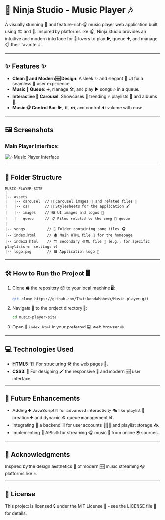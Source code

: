 # 🎵 Ninja Studio - Music Player 🎶

A visually stunning 🎨 and feature-rich 🎧 music player web application built using 🏗️ and 🎨. Inspired by platforms like 🎧, Ninja Studio provides an intuitive and modern interface for 🎵 lovers to play ▶️, queue ➕, and manage 📋 their favorite 🎶.

---

## ✨ Features ✨

- **Clean 🧼 and Modern 🆕 Design**: A sleek ✨ and elegant 🎨 UI for a seamless 🌊 user experience.
- **Music 🎵 Queue**: ➕, manage 🛠️, and play ▶️ songs 🎶 in a queue.
- **Interactive 🎡 Carousel**: Showcases 📸 trending 🔥 playlists 📜 and albums 💽.
- **Music 🎧 Control Bar**: ▶️, ⏸️, ⏭️, and control 🔉 volume with ease.

---

## 🖼️ Screenshots

### Main Player Interface:
![🎶 Music Player Interface](./assets/images/main_player.png)

---

## 📂 Folder Structure
```
MUSIC-PLAYER-SITE
|
|-- assets
|   |-- carousel  // 🎡 Carousel images 📸 and related files 📁
|   |-- css       // 🎨 Stylesheets for the application 🖌️
|   |-- images    // 🖼️ UI images and logos 🌟
|   |-- queue     // 📋 Files related to the song 🎵 queue
|
|-- songs          // 🎵 Folder containing song files 🎧
|-- index.html     // 🏠 Main HTML file 📜 for the homepage
|-- index2.html    // 🗂️ Secondary HTML file 📜 (e.g., for specific playlists or settings ⚙️)
|-- logo.png       // 🖼️ Application logo 🎨
```
---

## 🛠️ How to Run the Project 🖥️

1. Clone 🖨️ the repository 📦 to your local machine 🖥️:
   ```bash
   git clone https://github.com/ThatikondaMahesh/Music-player.git
   ```

2. Navigate 🧭 to the project directory 📂:
   ```bash
   cd music-player-site
   ```

3. Open 📂 `index.html` in your preferred 💻 web browser 🌐.

---

## 💻 Technologies Used

- **HTML5**: 🏗️ For structuring 🛠️ the web pages 📜.
- **CSS3**: 🎨 For designing 🖌️ the responsive 📱 and modern 🆕 user interface.

---

## 🚀 Future Enhancements

- Adding ➕ JavaScript 🖱️ for advanced interactivity 🎭 like playlist 📜 creation ➕ and dynamic ⚙️ queue management 🛠️.
- Integrating 🔗 a backend 🗄️ for user accounts 🧑‍🤝‍🧑 and playlist storage 📥.
- Implementing 🚀 APIs 🌐 for streaming 🎧 music 🎵 from online 🌍 sources.

---

## 🙌 Acknowledgments

Inspired by the design aesthetics 🎨 of modern 🆕 music streaming 🎧 platforms like 🎶.

---

## 📜 License

This project is licensed 🔒 under the MIT License 📜 - see the LICENSE file 📂 for details.

